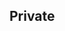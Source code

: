 ## Private

<!--! TODO add diologs for violations -->
<!--! TODO Create a Console Showing IF people have accepted or declined -->
<!--! TODO Add a side nav for the private console -->
<!--! TODO Have a split screen and have a chat on the side-->
<!--! TODO make email for settings if updated, and send a email if signup -->
<!--! TODO make the console in the side nav -->
<!--! TODO Make logout a specific js file so that it works in every file -->

